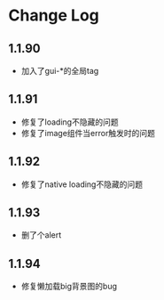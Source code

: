 # Change Log

## 1.1.90

* 加入了gui-*的全局tag

## 1.1.91

* 修复了loading不隐藏的问题
* 修复了image组件当error触发时的问题

## 1.1.92

* 修复了native loading不隐藏的问题

## 1.1.93

* 删了个alert

## 1.1.94

* 修复懒加载big背景图的bug